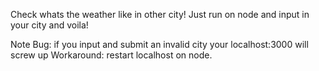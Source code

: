 Check whats the weather like in other city! Just run on node and input in your city and voila!

Note
Bug: if you input and submit an invalid city your localhost:3000 will screw up
Workaround: restart localhost on node.

